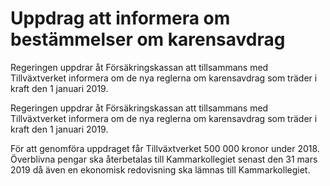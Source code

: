 # Uppdrag att informera om bestämmelser om karensavdrag

Regeringen uppdrar åt Försäkringskassan att tillsammans med Tillväxtverket informera om de nya reglerna om karensavdrag som träder i kraft den 1 januari 2019.

Regeringen uppdrar åt Försäkringskassan att tillsammans med Tillväxtverket informera om de nya reglerna om karensavdrag som träder i kraft den 1 januari 2019.

För att genomföra uppdraget får Tillväxtverket 500 000 kronor under 2018. Överblivna pengar ska återbetalas till Kammarkollegiet senast den 31 mars 2019 då även en ekonomisk redovisning ska lämnas till Kammarkollegiet.
